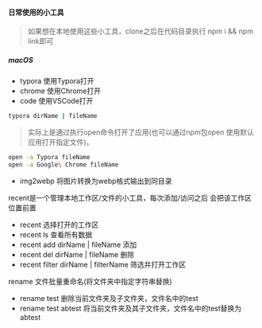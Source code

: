 #### 日常使用的小工具
> 如果想在本地使用这些小工具，clone之后在代码目录执行 npm i && npm link即可
##### macOS

- typora 使用Typora打开
- chrome 使用Chrome打开
- code 使用VSCode打开

```bash
typora dirName | fileName
```
>实际上是通过执行open命令打开了应用(也可以通过npm包open 使用默认应用打开指定文件)。
```bash
open -a Typora fileName
open -a Google\ Chrome fileName
```

- img2webp 将图片转换为webp格式输出到同目录

recent是一个管理本地工作区/文件的小工具，每次添加/访问之后 会把该工作区位置前置
- recent 选择打开的工作区
- recent ls 查看所有数据
- recent add dirName | fileName 添加
- recent del dirName | fileName 删除
- recent filter dirName | filterName 筛选并打开工作区

rename 文件批量重命名(将文件夹中指定字符串替换)
- rename test 删除当前文件夹及子文件夹，文件名中的test
- rename test abtest 将当前文件夹及其子文件夹，文件名中的test替换为abtest